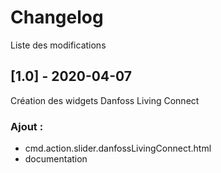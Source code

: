 # Changelog
Liste des modifications

## [1.0] - 2020-04-07
Création des widgets Danfoss Living Connect
### Ajout :
- cmd.action.slider.danfossLivingConnect.html
- documentation